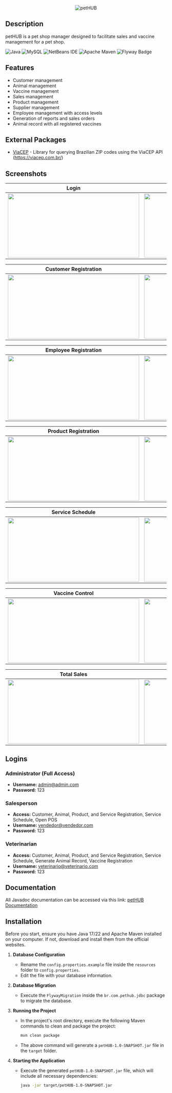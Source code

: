 <p align="center">
  <img src="https://i.imgur.com/JXyyAti.png" alt="petHUB">
</p>

## Description

petHUB is a pet shop manager designed to facilitate sales and vaccine management for a pet shop.

![Java](https://img.shields.io/badge/java-%23ED8B00.svg?style=for-the-badge&logo=openjdk&logoColor=white) ![MySQL](https://img.shields.io/badge/mysql-4479A1.svg?style=for-the-badge&logo=mysql&logoColor=white) ![NetBeans IDE](https://img.shields.io/badge/NetBeansIDE-1B6AC6.svg?style=for-the-badge&logo=apache-netbeans-ide&logoColor=white) ![Apache Maven](https://img.shields.io/badge/Apache%20Maven-C71A36?style=for-the-badge&logo=Apache%20Maven&logoColor=white) ![Flyway Badge](https://img.shields.io/badge/Flyway-CC0200?logo=flyway&logoColor=fff&style=for-the-badge)

## Features

- Customer management
- Animal management
- Vaccine management
- Sales management
- Product management
- Supplier management
- Employee management with access levels
- Generation of reports and sales orders
- Animal record with all registered vaccines

## External Packages

- [ViaCEP](https://gitlab.com/parg/ViaCEP) - Library for querying Brazilian ZIP codes using the ViaCEP API (https://viacep.com.br/)

## Screenshots

<div align="center">

| Login | Dashboard |
| --- | --- |
| <img src="https://i.imgur.com/vHZlwML.png" width="410" height="200" /> | <img src="https://i.imgur.com/ZoDNkZd.png" width="410" height="200" /> |

| Customer Registration | Pet Registration |
| --- | --- |
| <img src="https://i.imgur.com/g4d3ifI.png" width="410" height="200" /> | <img src="https://i.imgur.com/ztUzGoP.png" width="410" height="200" /> |

| Employee Registration | Supplier Registration |
| --- | --- |
| <img src="https://i.imgur.com/azLimIr.png" width="410" height="200" /> | <img src="https://i.imgur.com/lVr8fXu.png" width="410" height="200" /> |

| Product Registration | Stock Control |
| --- | --- |
| <img src="https://i.imgur.com/d5iZf2i.png" width="410" height="200" /> | <img src="https://i.imgur.com/4PcNczU.png" width="410" height="200" /> |

| Service Schedule | Service Registration |
|----------------------------------------------------------------------|----------------------------------------------------------------------|
| <img src="https://i.imgur.com/tjYihKK.png" width="410" height="200" /> | <img src="https://i.imgur.com/c8xttFO.png" width="410" height="200" /> |

| Vaccine Control | Sales Screen |
| --- | --- |
| <img src="https://i.imgur.com/tdSff3N.png" width="410" height="200" /> | <img src="https://i.imgur.com/cRSas9n.png" width="410" height="200" /> |

| Total Sales | Sales History |
| --- | --- |
| <img src="https://i.imgur.com/zUTUt8b.png" width="410" height="200" /> | <img src="https://i.imgur.com/9roCAxs.png" width="410" height="200" /> |

</div>

## Logins

### Administrator (Full Access)
- **Username:** admin@admin.com
- **Password:** 123

### Salesperson
- **Access:** Customer, Animal, Product, and Service Registration, Service Schedule, Open POS
- **Username:** vendedor@vendedor.com
- **Password:** 123

### Veterinarian
- **Access:** Customer, Animal, Product, and Service Registration, Service Schedule, Generate Animal Record, Vaccine Registration
- **Username:** veterinario@veterinario.com
- **Password:** 123

## Documentation

All Javadoc documentation can be accessed via this link: [petHUB Documentation](https://danielf-cardoso.github.io/petHUB/)

## Installation

Before you start, ensure you have Java 17/22 and Apache Maven installed on your computer. If not, download and install them from the official websites.

1. **Database Configuration**
    - Rename the `config.properties.example` file inside the `resources` folder to `config.properties`.
    - Edit the file with your database information.

2. **Database Migration**
    - Execute the `FlywayMigration` inside the `br.com.pethub.jdbc` package to migrate the database.

3. **Running the Project**
    - In the project's root directory, execute the following Maven commands to clean and package the project:
      ```sh
      mvn clean package
      ```
    - The above command will generate a `petHUB-1.0-SNAPSHOT.jar` file in the `target` folder.

4. **Starting the Application**
    - Execute the generated `petHUB-1.0-SNAPSHOT.jar` file, which will include all necessary dependencies:
      ```sh
      java -jar target/petHUB-1.0-SNAPSHOT.jar
      ```
